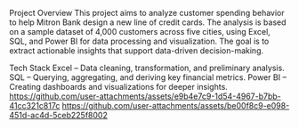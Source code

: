 Project Overview
This project aims to analyze customer spending behavior to help Mitron Bank design a new line of credit cards. The analysis is based on a sample dataset of 4,000 customers across five cities, using Excel, SQL, and Power BI for data processing and visualization. The goal is to extract actionable insights that support data-driven decision-making.

Tech Stack
Excel – Data cleaning, transformation, and preliminary analysis.
SQL – Querying, aggregating, and deriving key financial metrics.
Power BI – Creating dashboards and visualizations for deeper insights.
https://github.com/user-attachments/assets/e9b4e7c9-1d54-4967-b7bb-41cc321c817c
https://github.com/user-attachments/assets/be00f8c9-e098-451d-ac4d-5ceb225f8002
